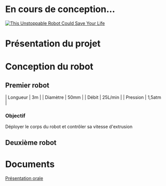 # En cours de conception...

[![This Unstoppable Robot Could Save Your Life](https://res.cloudinary.com/marcomontalbano/image/upload/v1633795318/video_to_markdown/images/youtube--qevIIQHrJZg-c05b58ac6eb4c4700831b2b3070cd403.jpg)](https://www.youtube.com/watch?v=qevIIQHrJZg "This Unstoppable Robot Could Save Your Life")

# Présentation du projet
# Conception du robot
## Premier robot

| Longueur | 3m      |
| Diamètre | 50mm    |
| Débit    | 25L/min |
| Pression | 1,5atm  |

### Objectif
Déployer le corps du robot et contrôler sa vitesse d'extrusion
## Deuxième robot

# Documents
[Présentation orale](https://www.overleaf.com/read/zycrhdjdwmsb)

